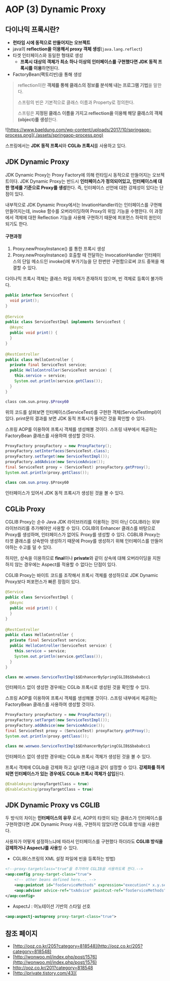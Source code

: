# AOP (3) Dynamic Proxy


## 다이나믹 프록시란?

- **런타임 시에 동적으로 만들어지는 오브젝트**
-  java의 **reflection을 이용해서 proxy 객체 생성**(`java.lang.reflect`)
- 타겟 인터페이스와 동일한 형태로 생성
  - **프록시 대상의 객체가 최소 하나 이상의 인터페이스를 구현했다면 JDK 동적 프록시를 이용**하면된다.
- FactoryBean(팩토리빈)을 통해 생성

> reflection이란 **객체를 통해 클래스의 정보를 분석해 내는 프로그램 기법**을 말한다.
>
> 스프링의 빈은 기본적으로 클래스 이름과 Property로 정의한다.
>
> 스프링은 **지정된 클래스 이름을 가지고 reflection을 이용해 해당 클래스의 객체(object)를 생성**한다.

![https://www.baeldung.com/wp-content/uploads/2017/10/springaop-process.png](./assets/springaop-process.png)

스프링에서는 **JDK 동적 프록시**와 **CGLib 프록시**를 사용하고 있다.

## JDK Dynamic Proxy 

JDK Dynamic Proxy는 Proxy Factory에 의해 런타임시 동적으로 만들어지는 오브젝트이다. JDK Dynamic Proxy는 반드시 **인터페이스가 정의되어있고, 인터페이스에 대한 명세를 기준으로 Proxy를 생성**한다. 즉, 인터페이스 선언에 대한 강제성이 있다는 단점이 있다.

내부적으로 JDK Dynamic Proxy에서는 InvationHandler라는 인터페이스를 구현해 만들어지는데, invoke 함수를 오버라이딩하여 Proxy의 위임 기능을 수행한다. 이 과정에서 객체에 대한 Reflection 기능을 사용해 구현하기 때문에 퍼포먼스 하락의 원인이 되기도 한다.

#### 구현과정

1. Proxy.newProxyInstance() 를 통한 프록시 생성
2. Proxy.newProxyInstance() 호출할 때 전달하는 InvocationHandler 인터페이스의 단일 메소드인 invoke()에 부가기능을 단 한번만 구현함으로써 코드 중복을 해결할 수 있다.

다이나믹 프록시 객체는 클래스 파일 자체가 존재하지 않으며, 빈 객체로 등록이 불가하다.

```java
public interface ServiceTest {
  void print();
}

@Service
public class ServiceTestImpl implements ServiceTest {
  @Async
  public void print() {
  }
}

@RestController
public class HelloController {
  private final ServiceTest service;
  public HelloController(ServiceTest service) {
    this.service = service;
    System.out.println(service.getClass());
  }
}
```

```zsh
class com.sun.proxy.$Proxy60
```

위의 코드를 살펴보면 인터페이스(ServiceTest)를 구현한 객체(ServiceTestImpl)이 있다. print문의 결과를 보면 JDK 동적 프록시가 들어간 것을 확인할 수 있다.

스프링 AOP를 이용하여 프록시 객체를 생성해볼 것이다. 스프링 내부에서 제공하는 FactoryBean 클래스를 사용하여 생성할 것이다.

```java
ProxyFactory proxyFactory = new ProxyFactory();
proxyFactory.setInterfaces(ServiceTest.class);
proxyFactory.setTarget(new ServiceTestImpl());
proxyFactory.addAdvice(new ServiceAdvice());
final ServiceTest proxy = (ServiceTest) proxyFactory.getProxy();
System.out.println(proxy.getClass());
```

```java
class com.sun.proxy.$Proxy60
```

인터페이스가 있어서 JDK 동적 프록시가 생성된 것을 볼 수 있다.

## CGLib Proxy

CGLIB Proxy는 순수 Java JDK 라이브러리를 이용하는 것이 아닌 CGLIB라는 외부 라이브러리를 추가해야만 사용할 수 있다. CGLIB의 Enhancer 클래스를 바탕으로 Proxy를 생성하며, 인터페이스가 없어도 Proxy를 생성할 수 있다. CGBLIB Proxy는 타겟 클래스를 상속받아 생성하기 때문에 Proxy를 생성하기 위해 인터페이스를 만들어야하는 수고를 덜 수 있다.

하지만, 상속을 이용하므로 **final**이나 **private**와 같이 상속에 대해 오버라이딩을 지원하지 않는 경우에는 Aspect를 적용할 수 없다는 단점이 있다.

CGLIB Proxy는 바이트 코드를 조작해서 프록시 객체를 생성하므로 JDK Dynamic Proxy보다 퍼포먼스가 빠른 장점이 있다.

```java
@Service
public class ServiceTestImpl {
  @Async
  public void print() {
  }
}

@RestController
public class HelloController {
  private final ServiceTest service;
  public HelloController(ServiceTest service) {
    this.service = service;
    System.out.println(service.getClass());
  }
}
```

```java
class me.wonwoo.ServiceTestImpl$$EnhancerBySpringCGLIB$$bababcc1
```

인터페이스 없이 생성한 경우에는 CGLib 프록시로 생성된 것을 확인할 수 있다.

스프링 AOP를 이용하여 프록시 객체를 생성해볼 것이다. 스프링 내부에서 제공하는 FactoryBean 클래스를 사용하여 생성할 것이다.

```java
ProxyFactory proxyFactory = new ProxyFactory();
proxyFactory.setTarget(new ServiceTestImpl());
proxyFactory.addAdvice(new ServiceAdvice());
final ServiceTest proxy = (ServiceTest) proxyFactory.getProxy();
System.out.println(proxy.getClass());
```

```java
class me.wonwoo.ServiceTestImpl$$EnhancerBySpringCGLIB$$bababcc1
```

인터페이스 없이 생성한 경우에는 CGLib 프록시 객체가 생성된 것을 볼 수 있다.

프록시 객체에 CGLib을 강제화 하고 싶다면 다음과 같이 설정할 수 있다. **강제화를 하게되면 인터페이스가 있는 경우에도 CGLib 프록시 객체가 삽입**된다.

```java
@EnableAsync(proxyTargetClass = true)
@EnableCaching(proxyTargetClass = true)
```

## JDK Dynamic Proxy vs CGLIB

두 방식의 차이는 **인터페이스의 유무** 로서, AOP의 타겟이 되는 클래스가 인터페이스를 구현하였다면 JDK Dynamic Proxy 사용, 구현하지 않았다면 CGLIB 방식을 사용한다.

사용자가 어떻게 설정하느냐에 따라서 인터페이스를 구현했다 하더라도 **CGLIB 방식을 강제하거나 AspectJ를 사용**할 수 있다.

- CGLIB(스프링의 XML 설정 파일에 빈을 등록하는 방법)

```xml
<!--proxy-targetclass="true"을 추가하여 CGLIB을 사용하도록 한다.-->
<aop:config proxy-target-class="true"> 
    <!-- other beans defined here... -->
    <aop:pointcut id="fooServiceMethods" expression="execution(* x.y.service.*.*(..))"/>
    <aop:advisor advice-ref="txAdvice" pointcut-ref="fooServiceMethods"/>
</aop:config>
```

- AspectJ : 어노테이션 기반의 스타일 선호

```xml
<aop:aspectj-autoproxy proxy-target-class="true"> 
```



## 참조 페이지

- [http://ooz.co.kr/205?category=818548](http://ooz.co.kr/205?category=818548)
- [http://wonwoo.ml/index.php/post/1576](http://wonwoo.ml/index.php/post/1576)
- [http://ooz.co.kr/201?category=818548 ](http://ooz.co.kr/201?category=818548 )
- [http://private.tistory.com/43](